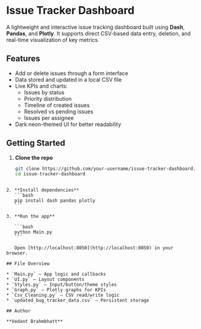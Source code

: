 
# Issue Tracker Dashboard

A lightweight and interactive issue tracking dashboard built using **Dash**, **Pandas**, and **Plotly**. It supports direct CSV-based data entry, deletion, and real-time visualization of key metrics.

## Features

- Add or delete issues through a form interface
- Data stored and updated in a local CSV file
- Live KPIs and charts:
  - Issues by status
  - Priority distribution
  - Timeline of created issues
  - Resolved vs pending issues
  - Issues per assignee
- Dark neon-themed UI for better readability

## Getting Started

1. **Clone the repo**
   ```bash
   git clone https://github.com/your-username/issue-tracker-dashboard.git
   cd issue-tracker-dashboard
````

2. **Install dependencies**
   ```bash
   pip install dash pandas plotly
   ```

3. **Run the app**

   ```bash
   python Main.py
   ```

   Open [http://localhost:8050](http://localhost:8050) in your browser.

## File Overview

* `Main.py` – App logic and callbacks
* `UI.py` – Layout components
* `Styles.py` – Input/button/theme styles
* `Graph.py` – Plotly graphs for KPIs
* `Csv_Cleaning.py` – CSV read/write logic
* `updated_bug_tracker_data.csv` – Persistent storage

## Author

**Vedant Brahmbhatt**

